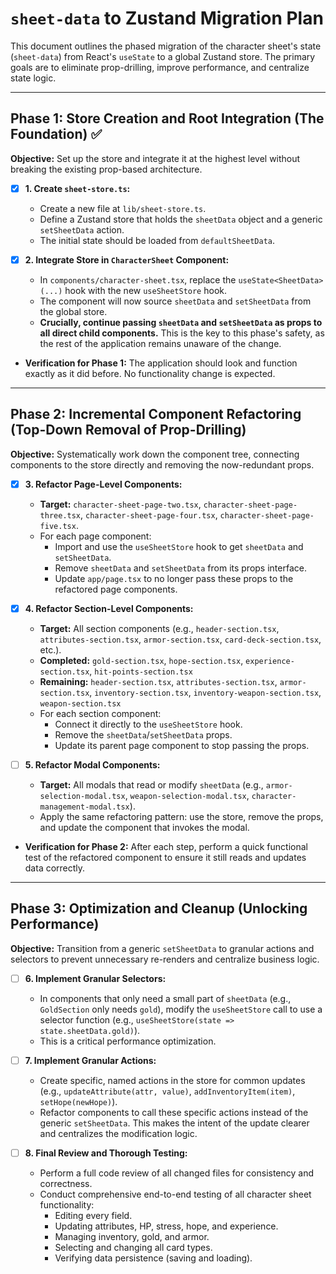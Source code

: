 # `sheet-data` to Zustand Migration Plan

This document outlines the phased migration of the character sheet's state (`sheet-data`) from React's `useState` to a global Zustand store. The primary goals are to eliminate prop-drilling, improve performance, and centralize state logic.

---

## Phase 1: Store Creation and Root Integration (The Foundation) ✅

**Objective:** Set up the store and integrate it at the highest level without breaking the existing prop-based architecture.

*   [x] **1. Create `sheet-store.ts`:**
    *   Create a new file at `lib/sheet-store.ts`.
    *   Define a Zustand store that holds the `sheetData` object and a generic `setSheetData` action.
    *   The initial state should be loaded from `defaultSheetData`.

*   [x] **2. Integrate Store in `CharacterSheet` Component:**
    *   In `components/character-sheet.tsx`, replace the `useState<SheetData>(...)` hook with the new `useSheetStore` hook.
    *   The component will now source `sheetData` and `setSheetData` from the global store.
    *   **Crucially, continue passing `sheetData` and `setSheetData` as props to all direct child components.** This is the key to this phase's safety, as the rest of the application remains unaware of the change.

*   **Verification for Phase 1:** The application should look and function exactly as it did before. No functionality change is expected.

---

## Phase 2: Incremental Component Refactoring (Top-Down Removal of Prop-Drilling)

**Objective:** Systematically work down the component tree, connecting components to the store directly and removing the now-redundant props.

*   [x] **3. Refactor Page-Level Components:**
    *   **Target:** `character-sheet-page-two.tsx`, `character-sheet-page-three.tsx`, `character-sheet-page-four.tsx`, `character-sheet-page-five.tsx`.
    *   For each page component:
        *   Import and use the `useSheetStore` hook to get `sheetData` and `setSheetData`.
        *   Remove `sheetData` and `setSheetData` from its props interface.
        *   Update `app/page.tsx` to no longer pass these props to the refactored page components.

*   [x] **4. Refactor Section-Level Components:**
    *   **Target:** All section components (e.g., `header-section.tsx`, `attributes-section.tsx`, `armor-section.tsx`, `card-deck-section.tsx`, etc.).
    *   **Completed:** `gold-section.tsx`, `hope-section.tsx`, `experience-section.tsx`, `hit-points-section.tsx`
    *   **Remaining:** `header-section.tsx`, `attributes-section.tsx`, `armor-section.tsx`, `inventory-section.tsx`, `inventory-weapon-section.tsx`, `weapon-section.tsx`
    *   For each section component:
        *   Connect it directly to the `useSheetStore` hook.
        *   Remove the `sheetData`/`setSheetData` props.
        *   Update its parent page component to stop passing the props.

*   [ ] **5. Refactor Modal Components:**
    *   **Target:** All modals that read or modify `sheetData` (e.g., `armor-selection-modal.tsx`, `weapon-selection-modal.tsx`, `character-management-modal.tsx`).
    *   Apply the same refactoring pattern: use the store, remove the props, and update the component that invokes the modal.

*   **Verification for Phase 2:** After each step, perform a quick functional test of the refactored component to ensure it still reads and updates data correctly.

---

## Phase 3: Optimization and Cleanup (Unlocking Performance)

**Objective:** Transition from a generic `setSheetData` to granular actions and selectors to prevent unnecessary re-renders and centralize business logic.

*   [ ] **6. Implement Granular Selectors:**
    *   In components that only need a small part of `sheetData` (e.g., `GoldSection` only needs `gold`), modify the `useSheetStore` call to use a selector function (e.g., `useSheetStore(state => state.sheetData.gold)`).
    *   This is a critical performance optimization.

*   [ ] **7. Implement Granular Actions:**
    *   Create specific, named actions in the store for common updates (e.g., `updateAttribute(attr, value)`, `addInventoryItem(item)`, `setHope(newHope)`).
    *   Refactor components to call these specific actions instead of the generic `setSheetData`. This makes the intent of the update clearer and centralizes the modification logic.

*   [ ] **8. Final Review and Thorough Testing:**
    *   Perform a full code review of all changed files for consistency and correctness.
    *   Conduct comprehensive end-to-end testing of all character sheet functionality:
        *   Editing every field.
        *   Updating attributes, HP, stress, hope, and experience.
        *   Managing inventory, gold, and armor.
        *   Selecting and changing all card types.
        *   Verifying data persistence (saving and loading).
